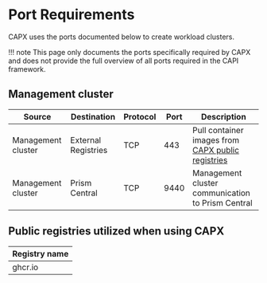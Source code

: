 # Port Requirements

CAPX uses the ports documented below to create workload clusters. 

!!! note
        This page only documents the ports specifically required by CAPX and does not provide the full overview of all ports required in the CAPI framework.

## Management cluster

| Source             | Destination         | Protocol | Port | Description                                                                                      |
|--------------------|---------------------|----------|------|--------------------------------------------------------------------------------------------------|
| Management cluster | External Registries | TCP      | 443  | Pull container images from [CAPX public registries](#public-registries-utilized-when-using-capx) |
| Management cluster | Prism Central       | TCP      | 9440 | Management cluster communication to Prism Central                                                |

## Public registries utilized when using CAPX

| Registry name |
|---------------|
| ghcr.io       |
